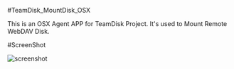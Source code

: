 #TeamDisk_MountDisk_OSX


This is an OSX Agent APP for TeamDisk Project. It's used to Mount Remote WebDAV Disk.

#ScreenShot

![screenshot]()